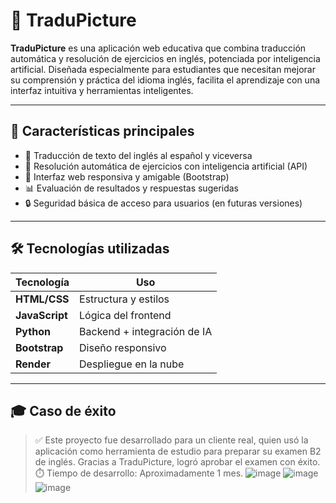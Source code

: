 # 🧠 TraduPicture

**TraduPicture** es una aplicación web educativa que combina traducción automática y resolución de ejercicios en inglés, potenciada por inteligencia artificial. Diseñada especialmente para estudiantes que necesitan mejorar su comprensión y práctica del idioma inglés, facilita el aprendizaje con una interfaz intuitiva y herramientas inteligentes.

---

## 🚀 Características principales

- 📘 Traducción de texto del inglés al español y viceversa
- 🤖 Resolución automática de ejercicios con inteligencia artificial (API)
- 🧩 Interfaz web responsiva y amigable (Bootstrap)
- 📊 Evaluación de resultados y respuestas sugeridas
- 🔒 Seguridad básica de acceso para usuarios (en futuras versiones)

---

## 🛠️ Tecnologías utilizadas

| Tecnología     | Uso                         |
|----------------|------------------------------|
| **HTML/CSS**   | Estructura y estilos         |
| **JavaScript** | Lógica del frontend          |
| **Python**     | Backend + integración de IA  |
| **Bootstrap**  | Diseño responsivo            |
| **Render**     | Despliegue en la nube        |

---

## 🎓 Caso de éxito

> ✅ Este proyecto fue desarrollado para un cliente real, quien usó la aplicación como herramienta de estudio para preparar su examen B2 de inglés. Gracias a TraduPicture, logró aprobar el examen con éxito.  
> ⏱️ Tiempo de desarrollo: Aproximadamente 1 mes.
> ![image](https://github.com/user-attachments/assets/d79f006f-de78-4448-810c-e41ccb0823e5)
![image](https://github.com/user-attachments/assets/0e476570-6e36-44b8-af7a-58082ff8d5c4)
![image](https://github.com/user-attachments/assets/e0f51c15-3811-4d65-95c0-d84ce846832a)
